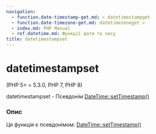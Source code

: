 ```yaml
---
navigation:
  - function.date-timestamp-get.md: « datetimestampget
  - function.date-timezone-get.md: datetimezoneget »
  - index.md: PHP Manual
  - ref.datetime.md: Функції дати та часу
title: datetimestampset
---
```

# datetimestampset

(PHP 5> = 5.3.0, PHP 7, PHP 8)

datetimestampset - Псевдонім [DateTime::setTimestamp()](datetime.settimestamp.md)

### Опис

Ця функція є псевдонімом: [DateTime::setTimestamp()](datetime.settimestamp.md)
